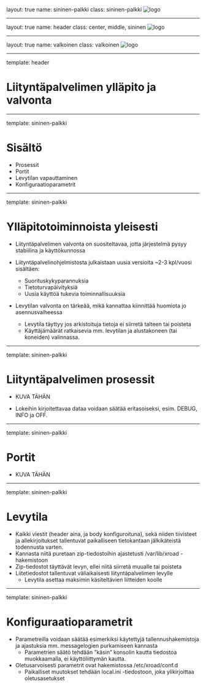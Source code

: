 layout: true
name: sininen-palkki
class: sininen-palkki
![logo](/suomifi_logo.svg)

---
layout: true
name: header
class: center, middle, sininen
![logo](/suomifi_logo.svg)

---
layout: true
name: valkoinen
class: valkoinen
![logo](/suomifi_logo.svg)

<!--DON'T TOUCH ABOVE THIS !!!!!! -->
---

template: header

# Liityntäpalvelimen ylläpito ja valvonta

---

template: sininen-palkki

# Sisältö

* Prosessit
* Portit
* Levytilan vapauttaminen
* Konfiguraatioparametrit

---

template: sininen-palkki

# Ylläpitotoiminnoista yleisesti

* Liityntäpalvelimen valvonta on suositeltavaa, jotta järjestelmä pysyy stabiilina ja käyttökunnossa
* Liityntäpalvelinohjelmistosta julkaistaan uusia versioita ~2-3 kpl/vuosi sisältäen:
    * Suorituskykyparannuksia
    * Tietoturvapäivityksiä
    * Uusia käyttöä tukevia toiminnallisuuksia  

* Levytilan valvonta on tärkeää, mikä kannattaa kiinnittää huomiota jo asennusvaiheessa
    * Levytila täyttyy jos arkistoituja tietoja ei siirretä talteen tai poisteta
    * Käyttäjämäärät ratkaisevia mm. levytilan ja alustakoneen (tai koneiden) valinnassa.

---

template: sininen-palkki

# Liityntäpalvelimen prosessit

* KUVA TÄHÄN

* Lokeihin kirjoitettavaa dataa voidaan säätää eritasoiseksi, esim. DEBUG, INFO ja OFF.

---

template: sininen-palkki

# Portit

* KUVA TÄHÄN

---

template: sininen-palkki

# Levytila

* Kaikki viestit (header aina, ja body konfiguroituna), sekä niiden tiivisteet ja allekirjoitukset tallentuvat paikalliseen
tietokantaan jälkikäteistä todennusta varten.
* Kannasta niitä puretaan zip-tiedostoihin ajastetusti /var/lib/xroad -hakemistoon
* Zip-tiedostot täyttävät levyn, ellei niitä siirretä muualle tai poisteta
* Liitetiedostot tallentuvat väliaikaisesti liityntäpalvelimen levylle
    * Levytila asettaa maksimin käsiteltävien liitteiden koolle

---

template: sininen-palkki

# Konfiguraatioparametrit

* Parametreilla voidaan säätää esimerkiksi käytettyjä tallennushakemistoja ja ajastuksia mm. messagelogien purkamiseen kannasta
    * Parametrien säätö tehdään ”käsin” konsolin kautta tiedostoa muokkaamalla, ei käyttöliittymän kautta.
* Oletusarvoisesti parametrit ovat hakemistossa /etc/xroad/conf.d
    * Paikalliset muutokset tehdään local.ini -tiedostoon, joka ylikirjoittaa oletusasetukset  
